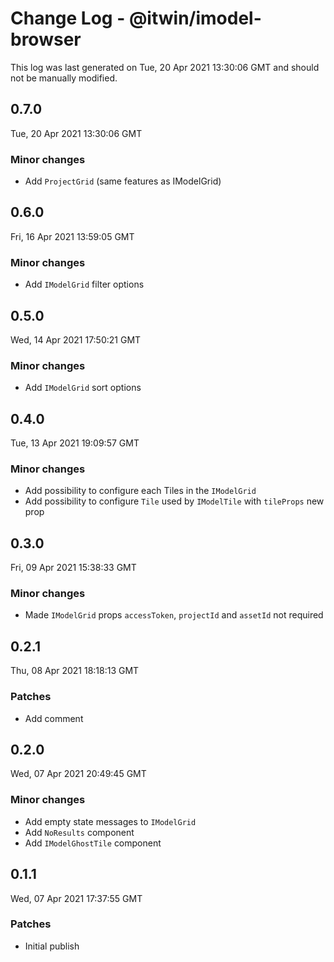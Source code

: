 # Change Log - @itwin/imodel-browser

This log was last generated on Tue, 20 Apr 2021 13:30:06 GMT and should not be manually modified.

## 0.7.0
Tue, 20 Apr 2021 13:30:06 GMT

### Minor changes

- Add `ProjectGrid` (same features as IModelGrid)

## 0.6.0
Fri, 16 Apr 2021 13:59:05 GMT

### Minor changes

- Add `IModelGrid` filter options

## 0.5.0
Wed, 14 Apr 2021 17:50:21 GMT

### Minor changes

- Add `IModelGrid` sort options

## 0.4.0
Tue, 13 Apr 2021 19:09:57 GMT

### Minor changes

- Add possibility to configure each Tiles in the `IModelGrid`
- Add possibility to configure `Tile` used by `IModelTile` with `tileProps` new prop

## 0.3.0
Fri, 09 Apr 2021 15:38:33 GMT

### Minor changes

- Made `IModelGrid` props `accessToken`, `projectId` and `assetId` not required

## 0.2.1
Thu, 08 Apr 2021 18:18:13 GMT

### Patches

- Add comment

## 0.2.0
Wed, 07 Apr 2021 20:49:45 GMT

### Minor changes

- Add empty state messages to `IModelGrid`
- Add `NoResults` component
- Add `IModelGhostTile` component

## 0.1.1
Wed, 07 Apr 2021 17:37:55 GMT

### Patches

- Initial publish

